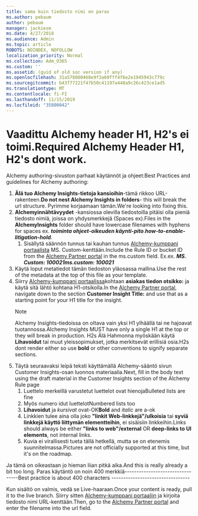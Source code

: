 ```yaml
---
title: sama kuin tiedosto nimi on paras
ms.author: pebaum
author: pebaum
manager: jackiesm
ms.date: 4/27/2018
ms.audience: Admin
ms.topic: article
ROBOTS: NOINDEX, NOFOLLOW
localization_priority: Normal
ms.collection: Adm_O365
ms.custom: ''
ms.assetid: (guid of old soc version if any)
ms.openlocfilehash: 31a578800468e9f3a69fff4f6e2e1945943c779c
ms.sourcegitcommit: b43f77221f47b50c41197a448a9c26c423ce1ad5
ms.translationtype: MT
ms.contentlocale: fi-FI
ms.lasthandoff: 11/15/2019
ms.locfileid: "35800042"
---
```

# <a name="required-alchemy-header-h1-h2s-dont-work"></a><span data-ttu-id="5f55c-102">Vaadittu Alchemy header H1, H2's ei toimi.</span><span class="sxs-lookup"><span data-stu-id="5f55c-102">Required Alchemy Header H1, H2's dont work.</span></span>
<span data-ttu-id="5f55c-103">Alchemy authoring-sivuston parhaat käytännöt ja ohjeet:</span><span class="sxs-lookup"><span data-stu-id="5f55c-103">Best Practices and guidelines for Alchemy authoring:</span></span>

1. <span data-ttu-id="5f55c-104">**Älä tuo Alchemy Insights-tietoja kansioihin**-tämä rikkoo URL-rakenteen.</span><span class="sxs-lookup"><span data-stu-id="5f55c-104">**Do not nest Alchemy Insights in folders**- this will break the url structure.</span></span> <span data-ttu-id="5f55c-105">Pyrimme korjaamaan tämän.</span><span class="sxs-lookup"><span data-stu-id="5f55c-105">We're looking into fixing this.</span></span>
1. <span data-ttu-id="5f55c-106">**Alchemyinnähtävyydet** -kansiossa olevilla tiedostoilla pitäisi olla pieniä tiedosto nimiä, joissa on yhdysmerkkejä (Spaces ex).</span><span class="sxs-lookup"><span data-stu-id="5f55c-106">Files in the **AlchemyInsights** folder should have lowercase filenames with hyphens for spaces ex.</span></span> <span data-ttu-id="5f55c-107">***toiminta ohjeet-oikeuden käynti-pito***.</span><span class="sxs-lookup"><span data-stu-id="5f55c-107">***how-to-enable-litigation-hold***.</span></span>
    1. <span data-ttu-id="5f55c-108">Sisällytä säännön tunnus tai kauhan tunnus [Alchemy-kumppani portaalista](https://alchemyportal.azurewebsites.net) MS. Custom-kenttään.</span><span class="sxs-lookup"><span data-stu-id="5f55c-108">Include the Rule ID or bucket ID from the [Alchemy Partner portal](https://alchemyportal.azurewebsites.net) in the ms.custom field.</span></span> <span data-ttu-id="5f55c-109">Ex.</span><span class="sxs-lookup"><span data-stu-id="5f55c-109">ex.</span></span> <span data-ttu-id="5f55c-110">***MS. Custom: 100021***</span><span class="sxs-lookup"><span data-stu-id="5f55c-110">***ms.custom: 100021***</span></span>
1. <span data-ttu-id="5f55c-111">Käytä loput metatiedot tämän tiedoston yläosassa mallina.</span><span class="sxs-lookup"><span data-stu-id="5f55c-111">Use the rest of the metadata at the top of this file as your template.</span></span>
1. <span data-ttu-id="5f55c-112">Siirry [Alchemy-kumppani portaalissa](https://alchemyportal.azurewebsites.net)kohtaan **asiakas tiedon otsikko:** ja käytä sitä lähtö kohtana H1-otsikolla.</span><span class="sxs-lookup"><span data-stu-id="5f55c-112">In the [Alchemy Partner portal](https://alchemyportal.azurewebsites.net), navigate down to the section **Customer Insight Title:** and use that as a starting point for your H1 title for the insight.</span></span> 
    > [!NOTE]
    > <span data-ttu-id="5f55c-113">Alchemy Insights-tiedoissa on oltava vain yksi H1 ylhäällä tai ne hajoavat tuotannossa.</span><span class="sxs-lookup"><span data-stu-id="5f55c-113">Alchemy Insights MUST have only a single H1 at the top or they will break in production.</span></span> <span data-ttu-id="5f55c-114">H2s Älä Hahmonna myöskään käytä **Lihavoidut** tai muut yleissopimukset, jotka merkitsevät erillisiä osia.</span><span class="sxs-lookup"><span data-stu-id="5f55c-114">H2s dont render either so use **bold** or other conventions to signify separate sections.</span></span>
1. <span data-ttu-id="5f55c-115">Täytä seuraavaksi leipä teksti käyttämällä Alchemy-sääntö sivun Customer Insights-osan luonnos materiaalia.</span><span class="sxs-lookup"><span data-stu-id="5f55c-115">Next, fill in the body text using the draft material in the Customer Insights section of the Alchemy Rule page</span></span>
    1. <span data-ttu-id="5f55c-116">Luettelo merkeillä varustetut luettelot ovat hienoja</span><span class="sxs-lookup"><span data-stu-id="5f55c-116">Bulleted lists are fine</span></span>
    1. <span data-ttu-id="5f55c-117">Myös numero idut luettelot</span><span class="sxs-lookup"><span data-stu-id="5f55c-117">Numbered lists too</span></span>
    1. <span data-ttu-id="5f55c-118">**Lihavoidut** ja *kursivat* ovat-OK</span><span class="sxs-lookup"><span data-stu-id="5f55c-118">**Bold** and *italic* are a-ok</span></span>
    1. <span data-ttu-id="5f55c-119">Linkkien tulee aina olla joko **"linkit Web-linkkejä"/ulkoisia** tai **syviä linkkejä käyttö liittymän elementteihin**, ei sisäisiin linkkeihin.</span><span class="sxs-lookup"><span data-stu-id="5f55c-119">Links should always be either **"links to web"/external** OR **deep-links to UI elements**, not internal links.</span></span>
    1. <span data-ttu-id="5f55c-120">Kuvia ei virallisesti tueta tällä hetkellä, mutta se on etenemis suunnitelmassa.</span><span class="sxs-lookup"><span data-stu-id="5f55c-120">Pictures are not officially supported at this time, but it's on the roadmap.</span></span>

<span data-ttu-id="5f55c-121">Ja tämä on oikeastaan jo hieman liian pitkä aika.</span><span class="sxs-lookup"><span data-stu-id="5f55c-121">And this is really already a bit too long.</span></span> <span data-ttu-id="5f55c-122">Paras käytäntö on noin 400 merkkiä---------------------------------</span><span class="sxs-lookup"><span data-stu-id="5f55c-122">Best practice is about 400 characters ---------------------------------</span></span>

<span data-ttu-id="5f55c-123">Kun sisältö on valmis, vedä se Live-haaraan.</span><span class="sxs-lookup"><span data-stu-id="5f55c-123">Once your content is ready, pull it to the live branch.</span></span> <span data-ttu-id="5f55c-124">Siirry sitten [Alchemy-kumppani portaaliin](https://alchemyportal.azurewebsites.net) ja kirjoita tiedosto nimi URL-kenttään.</span><span class="sxs-lookup"><span data-stu-id="5f55c-124">Then, go to the [Alchemy Partner portal](https://alchemyportal.azurewebsites.net) and enter the filename into the url field.</span></span> 